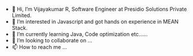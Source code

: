 - 👋 Hi, I’m Vijayakumar R, Software Engineer at Presidio Solutions Private Limited. 
- 👀 I’m interested in Javascript and got hands on experience in MEAN Stack.
- 🌱 I’m currently learning Java, Code optimization etc......
- 💞️ I’m looking to collaborate on ...
- 📫 How to reach me ...

<!---
vijayrvk/vijayrvk is a ✨ special ✨ repository because its `README.md` (this file) appears on your GitHub profile.
You can click the Preview link to take a look at your changes.
--->
